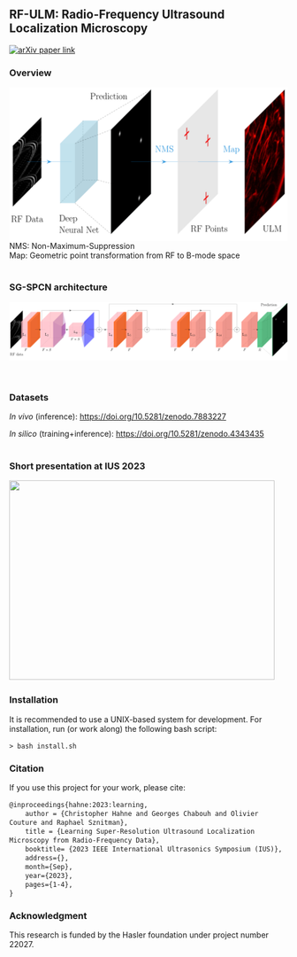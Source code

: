 ## RF-ULM: Radio-Frequency Ultrasound Localization Microscopy

[![arXiv paper link](https://img.shields.io/badge/paper-arXiv:2306.08281-red)](https://arxiv.org/pdf/2310.01545.pdf)

### Overview
<div style="background-color: white;">
<img src="https://github.com/hahnec/rf-ulm/blob/master/docs/rf-ulm_concept.svg" width="500" scale="100%">
</div>
NMS: Non-Maximum-Suppression
<br>
Map: Geometric point transformation from RF to B-mode space
<br>
<br>

### SG-SPCN architecture
<div style="background-color: white;">
<img src="https://github.com/hahnec/rf-ulm/blob/master/docs/rf-ulm_arch.svg" width="780" scale="100%">
</div>
<br>
<br>

### Datasets

*In vivo* (inference): https://doi.org/10.5281/zenodo.7883227

*In silico* (training+inference): https://doi.org/10.5281/zenodo.4343435
<br>
<br>

### Short presentation at IUS 2023

[<img src="https://img.youtube.com/vi/eJJXnXay-fU/hqdefault.jpg" width="480" height="360"
/>](https://www.youtube.com/embed/eJJXnXay-fU)

### Installation

It is recommended to use a UNIX-based system for development. For installation, run (or work along) the following bash script:

```
> bash install.sh
```

### Citation

If you use this project for your work, please cite:

```
@inproceedings{hahne:2023:learning,
    author = {Christopher Hahne and Georges Chabouh and Olivier Couture and Raphael Sznitman},
    title = {Learning Super-Resolution Ultrasound Localization Microscopy from Radio-Frequency Data},
    booktitle= {2023 IEEE International Ultrasonics Symposium (IUS)},
    address={},
    month={Sep},
    year={2023},
    pages={1-4},
}
```

<!--
```
@misc{rfulm:2023,
      title={RF-ULM: Deep Learning for Radio-Frequency Ultrasound Localization Microscopy}, 
      author={Christopher Hahne and Georges Chabouh and Arthur Chavignon and Olivier Couture and Raphael Sznitman},
      year={2023},
      eprint={},
      archivePrefix={arXiv},
      primaryClass={cs.CV}
}
```
-->

### Acknowledgment

This research is funded by the Hasler foundation under project number 22027.